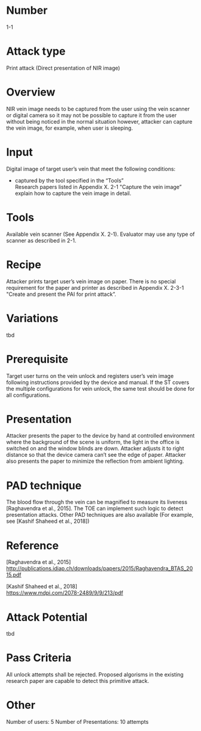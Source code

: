 Number
=======
1-1 

Attack type
===========
Print attack (Direct presentation of NIR image)

Overview
========
NIR vein image needs to be captured from the user using the vein scanner
or digital camera so it may not be possible to capture it from the user 
without being noticed in the normal situation however, attacker can capture 
the vein image, for example, when user is sleeping. 

Input
======
Digital image of target user’s vein that meet the following conditions:
-	captured by the tool specified in the “Tools”  
Research papers listed in Appendix X. 2-1 "Capture the vein image” 
explain how to capture the vein image in detail.

Tools
=====
Available vein scanner (See Appendix X. 2-1). Evaluator may use any type 
of scanner as described in 2-1.

Recipe
======
Attacker prints target user’s vein image on paper. There is no special 
requirement for the paper and printer as described in Appendix X. 2-3-1 
"Create and present the PAI for print attack”. 

Variations
==========
tbd

Prerequisite
============
Target user turns on the vein unlock and registers user’s vein image 
following instructions provided by the device and manual. If the ST covers 
the multiple configurations for vein unlock, the same test should be done 
for all configurations.

Presentation
============
Attacker presents the paper to the device by hand at controlled environment 
where the background of the scene is uniform, the light in the office is 
switched on and the window blinds are down. Attacker adjusts it to right distance 
so that the device camera can’t see the edge of paper. Attacker also presents 
the paper to minimize the reflection from ambient lighting.

PAD technique
=============
The blood flow through the vein can be magnified to measure its liveness 
[Raghavendra et al., 2015]. The TOE can implement such logic to detect presentation 
attacks. Other PAD techniques are also available (For example, see 
[Kashif Shaheed et al., 2018])

Reference
=========
[Raghavendra et al., 2015]  
http://publications.idiap.ch/downloads/papers/2015/Raghavendra_BTAS_2015.pdf

[Kashif Shaheed et al., 2018]  
https://www.mdpi.com/2078-2489/9/9/213/pdf

Attack Potential
================
tbd

Pass Criteria
=============
All unlock attempts shall be rejected. Proposed algorisms in the existing 
research paper are capable to detect this primitive attack.

Other
=====
Number of users: 5
Number of Presentations: 10 attempts
